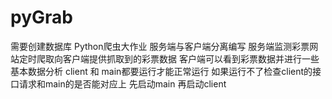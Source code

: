 # pyGrab
需要创建数据库
Python爬虫大作业 服务端与客户端分离编写 服务端监测彩票网站定时爬取向客户端提供抓取到的彩票数据 客户端可以看到彩票数据并进行一些基本数据分析
client 和 main都要运行才能正常运行
如果运行不了检查client的接口请求和main的是否能对应上
先启动main 再启动client
